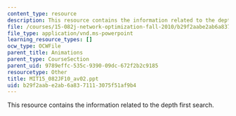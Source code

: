 ```yaml
---
content_type: resource
description: This resource contains the information related to the depth first search.
file: /courses/15-082j-network-optimization-fall-2010/b29f2aabe2ab6a8371113075f51af9b4_MIT15_082JF10_av02.ppt
file_type: application/vnd.ms-powerpoint
learning_resource_types: []
ocw_type: OCWFile
parent_title: Animations
parent_type: CourseSection
parent_uid: 9789effc-535c-9390-09dc-672f2b2c9185
resourcetype: Other
title: MIT15_082JF10_av02.ppt
uid: b29f2aab-e2ab-6a83-7111-3075f51af9b4
---
```

This resource contains the information related to the depth first search.

